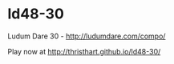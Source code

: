 ld48-30
=======

Ludum Dare 30 - http://ludumdare.com/compo/

Play now at http://thristhart.github.io/ld48-30/

